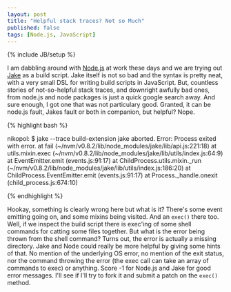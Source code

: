 ```yaml
---
layout: post
title: "Helpful stack traces? Not so Much"
published: false
tags: [Node.js, JavaScript]
---
```

{% include JB/setup %}

I am dabbling around with [Node.js](http://nodejs.org) at work these days and we are trying out [Jake](https://github.com/mde/jake) as a build script. Jake itself is not so bad and the syntax is pretty neat, with a very small DSL for writing build scripts in JavaScript. But, countless stories of not-so-helpful stack traces, and downright awfully bad ones, from node.js and node packages is just a quick google search away. And sure enough, I got one that was not particulary good. Granted, it can be node.js fault, Jakes fault or both in companion, but helpful? Nope.

<style type="text/css">pre code { font-size: 90% !important; }</style>

{% highlight bash %}

nikopol: $ jake --trace build-extension
jake aborted.
Error: Process exited with error.
    at fail (~/nvm/v0.8.2/lib/node_modules/jake/lib/api.js:221:18)
    at utils.mixin.exec (~/nvm/v0.8.2/lib/node_modules/jake/lib/utils/index.js:64:9)
    at EventEmitter.emit (events.js:91:17)
    at ChildProcess.utils.mixin._run (~/nvm/v0.8.2/lib/node_modules/jake/lib/utils/index.js:186:20)
    at ChildProcess.EventEmitter.emit (events.js:91:17)
    at Process._handle.onexit (child_process.js:674:10)

{% endhighlight %}

Hookay, something is clearly wrong here but what is it? There's some event emitting going on, and some mixins being visited. And an `exec()` there too. Well, if we inspect the build script there is exec'ing of some shell commands for catting some files together. But what is the error being thrown from the shell command? Turns out, the error is actually a missing directory. Jake and Node could really be more helpful by giving some hints of that. No mention of the underlying OS error, no mention of the exit status, nor the command throwing the error (the exec call can take an array of commands to exec) or anything. Score -1 for Node.js and Jake for good error messages. I'll see if I'll try to fork it and submit a patch on the `exec()` method.
